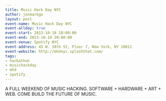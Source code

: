 ```yaml
---
title: Music Hack Day NYC
author: jonmarkgo
layout: post
event-name: Music Hack Day NYC
event-allday: true
event-start: 2013-10-18 18:00:00
event-end: 2013-10-19 20:00:00
event-venue: Spotify NYC
event-address: 45 W. 18th St, Floor 7, New York, NY 10011
event-website: http://mhdnyc.splashthat.com/
tags:
- hackathon
- musichackday
- mhd
- spotify
---
```


A FULL WEEKEND OF MUSIC HACKING.
SOFTWARE + HARDWARE + ART + WEB. 
COME BUILD THE FUTURE OF MUSIC.
